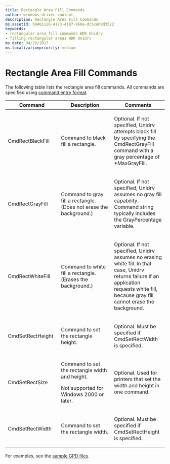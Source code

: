```yaml
---
title: Rectangle Area Fill Commands
author: windows-driver-content
description: Rectangle Area Fill Commands
ms.assetid: b9401126-4173-4187-960a-dc5ce69d3522
keywords:
- rectangular area fill commands WDK Unidrv
- filling rectangular areas WDK Unidrv
ms.date: 04/20/2017
ms.localizationpriority: medium
---
```


# Rectangle Area Fill Commands





The following table lists the rectangle area fill commands. All commands are specified using [command entry format](command-entry-format.md).

<table>
<colgroup>
<col width="33%" />
<col width="33%" />
<col width="33%" />
</colgroup>
<thead>
<tr class="header">
<th>Command</th>
<th>Description</th>
<th>Comments</th>
</tr>
</thead>
<tbody>
<tr class="odd">
<td><p>CmdRectBlackFill</p></td>
<td><p>Command to black fill a rectangle.</p></td>
<td><p>Optional. If not specified, Unidrv attempts black fill by specifying the CmdRectGrayFill command with a gray percentage of *MaxGrayFill.</p></td>
</tr>
<tr class="even">
<td><p>CmdRectGrayFill</p></td>
<td><p>Command to gray fill a rectangle. (Does not erase the background.)</p></td>
<td><p>Optional. If not specified, Unidrv assumes no gray fill capability. Command string typically includes the GrayPercentage variable.</p></td>
</tr>
<tr class="odd">
<td><p>CmdRectWhiteFill</p></td>
<td><p>Command to white fill a rectangle. (Erases the background.)</p></td>
<td><p>Optional. If not specified, Unidrv assumes no erasing white fill. In that case, Unidrv returns failure if an application requests white fill, because gray fill cannot erase the background.</p></td>
</tr>
<tr class="even">
<td><p>CmdSetRectHeight</p></td>
<td><p>Command to set the rectangle height.</p></td>
<td><p>Optional. Must be specified if CmdSetRectWidth is specified.</p></td>
</tr>
<tr class="odd">
<td><p>CmdSetRectSize</p></td>
<td><p>Command to set the rectangle width and height.</p>
<p>Not supported for Windows 2000 or later.</p></td>
<td><p>Optional. Used for printers that set the width and height in one command.</p></td>
</tr>
<tr class="even">
<td><p>CmdSetRectWidth</p></td>
<td><p>Command to set the rectangle width.</p></td>
<td><p>Optional. Must be specified if CmdSetRectHeight is specified.</p></td>
</tr>
</tbody>
</table>

 

For examples, see the [sample GPD files](sample-gpd-files.md).

 

 




